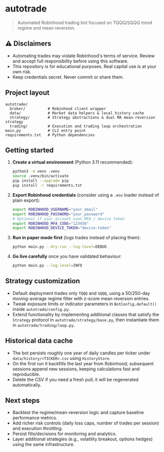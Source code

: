 # autotrade

> Automated Robinhood trading bot focused on TQQQ/SQQQ trend regime and mean reversion.

## ⚠️ Disclaimers
- Automating trades may violate Robinhood's terms of service. Review and accept full responsibility before using this software.
- This repository is for educational purposes. Real capital use is at your own risk.
- Keep credentials secret. Never commit or share them.

## Project layout
```
autotrade/
  broker/          # Robinhood client wrapper
  data/            # Market data helpers & local history cache
  strategy/        # Strategy abstractions & dual MA mean-reversion strategy
  trading/         # Execution and trading loop orchestration
main.py            # CLI entry point
requirements.txt   # Python dependencies
```

## Getting started
1. **Create a virtual environment** (Python 3.11 recommended):
   ```bash
   python3 -m venv .venv
   source .venv/bin/activate
   pip install --upgrade pip
   pip install -r requirements.txt
   ```
2. **Export Robinhood credentials** (consider using a `.env` loader instead of plain export):
   ```bash
   export ROBINHOOD_USERNAME="your_email"
   export ROBINHOOD_PASSWORD="your_password"
   # Optional if your account uses MFA / device token
   export ROBINHOOD_MFA_CODE="123456"
   export ROBINHOOD_DEVICE_TOKEN="device-token"
   ```
3. **Run in paper mode first** (logs trades instead of placing them):
   ```bash
   python main.py --dry-run --log-level=DEBUG
   ```
4. **Go live carefully** once you have validated behaviour:
   ```bash
   python main.py --log-level=INFO
   ```

## Strategy customization
- Default deployment trades only `TQQQ` and `SQQQ`, using a 50/250-day moving-average regime filter with z-score mean reversion entries.
- Tweak exposure limits or indicator parameters in `BotConfig.default()` inside `autotrade/config.py`.
- Extend functionality by implementing additional classes that satisfy the `Strategy` protocol in `autotrade/strategy/base.py`, then instantiate them in `autotrade/trading/loop.py`.

## Historical data cache
- The bot persists roughly one year of daily candles per ticker under `data/history/<TICKER>.csv` using `HistoryStore`.
- On the first run it backfills the last year from Robinhood; subsequent sessions append new sessions, keeping calculations fast and reproducible.
- Delete the CSV if you need a fresh pull; it will be regenerated automatically.

## Next steps
- Backtest the regime/mean-reversion logic and capture baseline performance metrics.
- Add richer risk controls (daily loss caps, number of trades per session) and execution throttling.
- Persist fills/decisions for monitoring and analytics.
- Layer additional strategies (e.g., volatility breakout, options hedges) using the same infrastructure.
